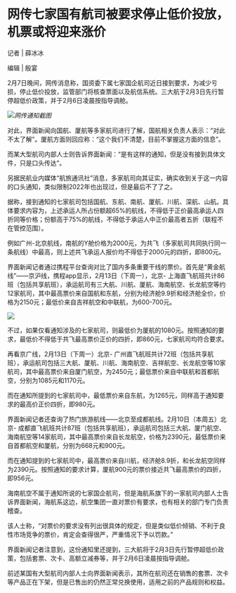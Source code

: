 # 网传七家国有航司被要求停止低价投放，机票或将迎来涨价

记者 | 薛冰冰

编辑 | 殷宴

2月7日晚间，网传消息称，国资委下属七家国企航司近日接到要求，为减少亏损，停止低价投放，监管部门将核查票面以及航信系统。三大航于2月3日先行暂停超低价政策，并于2月6日凌晨按指导调舱。

![](https://inews.gtimg.com/newsapp_bt/0/15651327686/1000)_网传通知截图_

对此，界面新闻向国航、厦航等多家航司进行了解，国航相关负责人表示：“对此不太了解”。厦航方面则回应称：“这个我们不清楚，目前不掌握这方面的信息”。

而某大型航司内部人士则告诉界面新闻：“是有这样的通知，但是没有接到具体文件，只是口头传达”。

另据民航业内媒体“航旅通讯社”消息，多家航司向其证实，确实收到关于这一内容的口头通知，类似限制2022年也出现过，但是最后不了了之。

据称，接到通知的七家航司包括国航、东航、南航、厦航、川航、深航、山航。具体要求内容为，上述承运人所占份额超65%的航线，不得低于正价最高承运人四折同等价格；份额高于75%的航线，不得低于承运人中正价最高者五折（联程不在管控范围）。

例如广州-北京航线，南航的Y舱价格为2000元，为共飞（多家航司共同执行同一条航线）中最高，则上述共飞承运人报价均不得低于2000元的四折，即800元。

界面新闻记者通过携程平台查询对比了国内多条重要干线的票价。首先是“黄金航线”——京沪线，携程app显示，2月13日（下周一），北京-
上海直飞航班共计86班（包括共享航班），承运航司有三大航、川航、厦航、海南航空、长龙航空等约12家航司，其中最高票价来自国航和东航，分别为经济舱9.9折和经济舱全价，价格为2150元；最低价来自吉祥航空和中联航，为600-700元。

![](https://inews.gtimg.com/newsapp_bt/0/15651327689/1000)

不过，如果仅看通知涉及的七家航司，则最低价为厦航的1080元。按照通知的要求，最低价不得低于共飞最高票价正价的四折，即860元，七家航司均符合要求。

再看京广线，2月13日（下周一）北京-
广州直飞航班共计72班（包括共享航班），承运航司包括三大航、厦航、川航、海南航空、吉祥航空、长龙航空等10家航司，其中最高票价来自厦门航空，为2450元；最低票价来自中联航和首都航空，分别为1085元和1170元。

而在通知所提到的七家航司中，最低票价来自东航，为1265元，同样高于通知要求的最高价正价四折，即980元。

界面新闻记者还查询了热门旅游航线——北京至成都航线。2月10日（本周五）北京-
成都直飞航班共计87班（包括共享航班），承运航司包括三大航、厦门航空、海南航空等14家航司，其中最高票价来自长龙航空，价格为2390元，最低票价来自首都航空和厦航，分别为668元和900元。

而在通知提到的七家航司中，最高票价来自川航，经济舱8.9折，和长龙航空同样为2390元。按照通知的要求计算，厦航900元的票价接近共飞最高票价的四折，即956元。

海南航空不属于通知所说的七家国企航司，但是海航系旗下的一家航司内部人士告诉界面新闻，海航系这边，航空集团一直对票价有要求，也有相关的部门专门负责稽查。

该人士称，“对票价的要求没有列出很具体的规定，但是类似低价倾销、不利于良性市场竞争的票价，肯定会查得很严，严重情况下予以罚款。”

界面新闻记者注意到，这份通知里还提到，三大航将于2月3日先行暂停超低价政策，包括套票、次卡、高额立减券等，并于2月6日凌晨按指导调舱。

前述某国有大型航司内部人士向界面新闻表示，其所在航司还在销售的套票、次卡等产品正在下架，但是已售出的仍然正常兑换使用，适用之前的产品规则和权益。

